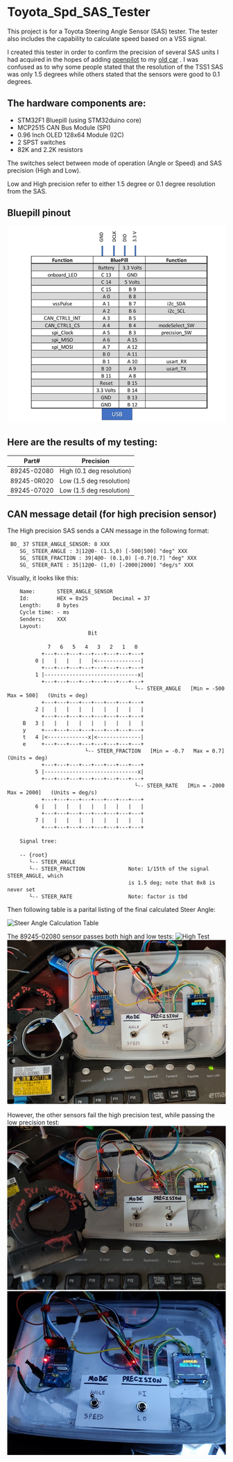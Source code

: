 # Toyota_Spd_SAS_Tester
This project is for a Toyota Steering Angle Sensor (SAS) tester. The tester also includes the capability to calculate speed based on a VSS signal.

I created this tester in order to confirm the precision of several SAS units I had acquired in the hopes of adding [openpilot]( https://github.com/commaai/openpilot) to my [old car]( https://github.com/Lukilink/openpilot) . I was confused as to why some people stated that the resolution of the TSS1 SAS was only 1.5 degrees while others stated that the sensors were good to 0.1 degrees. 

## The hardware components are: 
* STM32F1 Bluepill (using STM32duino core)
* MCP2515 CAN Bus Module (SPI)
* 0.96 Inch OLED 128x64 Module (I2C)
* 2 SPST switches
* 82K and 2.2K resistors

The switches select between mode of operation (Angle or Speed) and SAS precision (High and Low).

Low and High precision refer to either 1.5 degree or 0.1 degree resolution from the SAS.

## Bluepill pinout
![bluepin pinout](images\bluepill_pinout.jpg)

## Here are the results of my testing:

Part# | Precision
------|----------
89245-02080 | High (0.1 deg resolution)
89245-0R020 | Low (1.5 deg resolution)
89245-07020 | Low (1.5 deg resolution)

## CAN message detail (for high precision sensor)

The High precision SAS sends a CAN message in the following format:
````
 BO_ 37 STEER_ANGLE_SENSOR: 8 XXX  
    SG_ STEER_ANGLE : 3|12@0- (1.5,0) [-500|500] "deg" XXX  
    SG_ STEER_FRACTION : 39|4@0- (0.1,0) [-0.7|0.7] "deg" XXX  
    SG_ STEER_RATE : 35|12@0- (1,0) [-2000|2000] "deg/s" XXX  
 ````

Visually, it looks like this:
````
    Name:       STEER_ANGLE_SENSOR
    Id:         HEX = 0x25        Decimal = 37
    Length:     8 bytes
    Cycle time: - ms
    Senders:    XXX
    Layout:
                          Bit

             7   6   5   4   3   2   1   0
           +---+---+---+---+---+---+---+---+
         0 |   |   |   |   |<--------------|
           +---+---+---+---+---+---+---+---+
         1 |------------------------------x|
           +---+---+---+---+---+---+---+---+
                                         └-- STEER_ANGLE   [Min = -500   Max = 500]   (Units = deg)
           +---+---+---+---+---+---+---+---+
         2 |   |   |   |   |   |   |   |   |
           +---+---+---+---+---+---+---+---+
     B   3 |   |   |   |   |   |   |   |   |
     y     +---+---+---+---+---+---+---+---+
     t   4 |<-------------x|<--------------|
     e     +---+---+---+---+---+---+---+---+
                         └-- STEER_FRACTION   [Min = -0.7   Max = 0.7]   (Units = deg)
           +---+---+---+---+---+---+---+---+
         5 |------------------------------x|
           +---+---+---+---+---+---+---+---+
                                         └-- STEER_RATE   [Min = -2000   Max = 2000]   (Units = deg/s)
           +---+---+---+---+---+---+---+---+
         6 |   |   |   |   |   |   |   |   |
           +---+---+---+---+---+---+---+---+
         7 |   |   |   |   |   |   |   |   |
           +---+---+---+---+---+---+---+---+

    Signal tree:

    -- {root}
       └-- STEER_ANGLE
       └-- STEER_FRACTION              Note: 1/15th of the signal STEER_ANGLE, which
                                       is 1.5 deg; note that 0x8 is never set
       └-- STEER_RATE                  Note: factor is tbd
````

Then following table is a parital listing of the final calculated Steer Angle:

![Steer Angle Calculation Table](Value_Table.jpg)

The 89245-02080 sensor passes both high and low tests:
![High Test](..\images\angle_high_good.jpg)
![Low Test](images\angle_low_good2.jpg)

However, the other sensors fail the high precision test, while passing the low precision test:
![High Test](images\angle_high_bad2.jpg)
![Low Test](images\angle_low_good.jpg)
